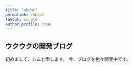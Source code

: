 ```yaml
---
title: "about"
permalink: /about
layout: single
author_profile: true
---
```


## ウクウクの開発ブログ

初めまして、シムと申します。
今、ブログを色々開発中です。